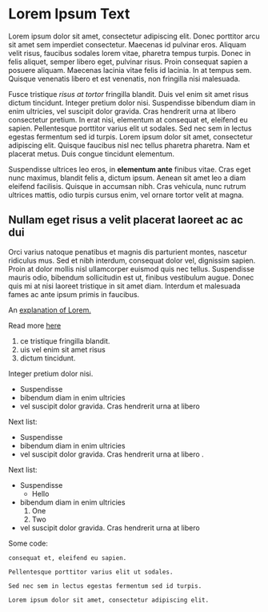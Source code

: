 # Lorem Ipsum Text
Lorem ipsum dolor sit amet, consectetur adipiscing elit. Donec porttitor arcu sit amet sem imperdiet consectetur. Maecenas id pulvinar
eros. Aliquam velit risus, faucibus sodales lorem vitae, pharetra tempus turpis. Donec in felis aliquet, semper libero eget, pulvinar
risus. Proin consequat sapien a posuere aliquam. Maecenas lacinia vitae felis id lacinia. In at tempus sem. Quisque venenatis libero
et est venenatis, non fringilla nisi malesuada.

Fusce tristique _risus at tortor_ fringilla blandit. Duis vel enim sit amet risus dictum tincidunt. Integer pretium dolor nisi. Suspendisse
bibendum diam in enim ultricies, vel suscipit dolor gravida. Cras hendrerit urna at libero consectetur pretium. In erat nisi, elementum
at consequat et, eleifend eu sapien. Pellentesque porttitor varius elit ut sodales. Sed nec sem in lectus egestas fermentum sed id turpis.
Lorem ipsum dolor sit amet, consectetur adipiscing elit. Quisque faucibus nisl nec tellus pharetra pharetra. Nam et placerat metus. 
Duis congue tincidunt elementum.

Suspendisse ultrices leo eros, in **elementum ante** finibus vitae. Cras eget nunc maximus, blandit felis a, dictum ipsum. Aenean sit amet
leo a diam eleifend facilisis. Quisque in accumsan nibh. Cras vehicula, nunc rutrum ultrices mattis, odio turpis cursus enim, vel ornare
tortor velit at magna. 

## Nullam eget risus a velit placerat laoreet ac ac dui ##

Orci varius natoque penatibus et magnis dis parturient montes,
nascetur ridiculus mus. Sed et nibh interdum, consequat dolor vel, dignissim sapien. Proin at dolor mollis nisl ullamcorper euismod quis
nec tellus. Suspendisse mauris odio, bibendum sollicitudin est ut, finibus vestibulum augue. Donec quis mi at nisi laoreet tristique in
sit amet diam. Interdum et malesuada fames ac ante ipsum primis in faucibus. 

An [explanation of Lorem.](https://en.wikipedia.org/wiki/Lorem_ipsum "Lorem")

Read more [here](./index.html)

1. ce tristique fringilla blandit.
2. uis vel enim sit amet risus
3. dictum tincidunt. 


Integer pretium dolor nisi. 

* Suspendisse
* bibendum diam in enim ultricies
* vel suscipit dolor gravida. Cras hendrerit urna at libero 

Next list:

* Suspendisse
* bibendum diam in enim ultricies
* vel suscipit dolor gravida. Cras hendrerit urna at libero . 

Next list:

* Suspendisse
   * Hello
* bibendum diam in enim ultricies
   1. One
   1. Two
* vel suscipit dolor gravida. Cras hendrerit urna at libero

Some code:

`consequat et, eleifend eu sapien.`

`Pellentesque porttitor varius elit ut sodales.`

`Sed nec sem in lectus egestas fermentum sed id turpis.`

`Lorem ipsum dolor sit amet, consectetur adipiscing elit.`


